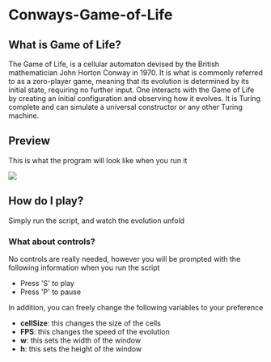 # Conways-Game-of-Life

## What is Game of Life?

The Game of Life, is a cellular automaton devised by the British mathematician John Horton Conway in 1970. It is what is commonly referred to as a zero-player game, meaning that its evolution is determined by its initial state, requiring no further input. One interacts with the Game of Life by creating an initial configuration and observing how it evolves. It is Turing complete and can simulate a universal constructor or any other Turing machine.

## Preview

This is what the program will look like when you run it

![](https://media.giphy.com/media/yVs20cCGb3Wquy37M8/giphy-downsized.gif)

## How do I play?

Simply run the script, and watch the evolution unfold

### What about controls?

No controls are really needed, however you will be prompted with the following information when you run the script

- Press 'S' to play
- Press 'P' to pause

In addition, you can freely change the following variables to your preference

- **cellSize**: this changes the size of the cells
- **FPS**: this changes the speed of the evolution
- **w**: this sets the width of the window
- **h**: this sets the height of the window


